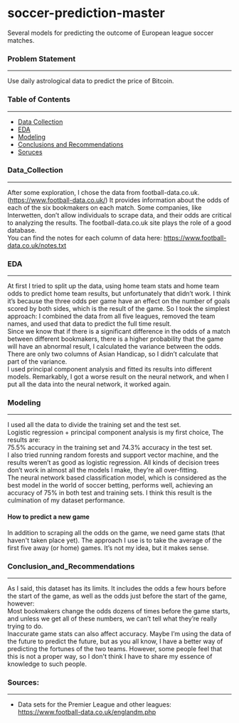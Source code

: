 # soccer-prediction-master
Several models for predicting the outcome of European league soccer matches.

### Problem Statement
---
Use daily astrological data to predict the price of Bitcoin.

### Table of Contents
---
- [Data Collection](#Data_Collection)
- [EDA](#EDA)
- [Modeling](#Modeling)
- [Conclusions and Recommendations](#Conclusion_and_Recommendations)
- [Soruces](#Sources)

### Data_Collection
---
After some exploration, I chose the data from football-data.co.uk. (https://www.football-data.co.uk/) It provides information about the odds of each of the six bookmakers on each match. Some companies, like Interwetten, don’t allow individuals to scrape data, and their odds are critical to analyzing the results. The football-data.co.uk site plays the role of a good database.  <br/>
You can find the notes for each column of data here: https://www.football-data.co.uk/notes.txt

### EDA
---
At first I tried to split up the data, using home team stats and home team odds to predict home team results, but unfortunately that didn’t work. I think it’s because the three odds per game have an effect on the number of goals scored by both sides, which is the result of the game. So I took the simplest approach: I combined the data from all five leagues, removed the team names, and used that data to predict the full time result. <br/>
Since we know that if there is a significant difference in the odds of a match between different bookmakers, there is a higher probability that the game will have an abnormal result, I calculated the variance between the odds. There are only two columns of Asian Handicap, so I didn’t calculate that part of the variance. <br/>
I used principal component analysis and fitted its results into different models. Remarkably, I got a worse result on the neural network, and when I put all the data into the neural network, it worked again.

### Modeling
---
I used all the data to divide the training set and the test set. <br/>
Logistic regression + principal component analysis is my first choice, The results are: <br/>
75.5% accuracy in the training set and 74.3% accuracy in the test set. <br/>
I also tried running random forests and support vector machine, and the results weren’t as good as logistic regression. All kinds of decision trees don’t work in almost all the models I make, they’re all over-fitting. <br/>
The neural network based classification model, which is considered as the best model in the world of soccer betting, performs well, achieving an accuracy of 75% in both test and training sets. I think this result is the culmination of my dataset performance.

#### How to predict a new game
In addition to scraping all the odds on the game, we need game stats (that haven't taken place yet). The approach I use is to take the average of the first five away (or home) games. It’s not my idea, but it makes sense.

### Conclusion_and_Recommendations
---
As I said, this dataset has its limits. It includes the odds a few hours before the start of the game, as well as the odds just before the start of the game, however: <br/>
Most bookmakers change the odds dozens of times before the game starts, and unless we get all of these numbers, we can’t tell what they’re really trying to do. <br/>
Inaccurate game stats can also affect accuracy. Maybe I’m using the data of the future to predict the future, but as you all know, I have a better way of predicting the fortunes of the two teams. However, some people feel that this is not a proper way, so I don't think I have to share my essence of knowledge to such people.

### Sources:
---
* Data sets for the Premier League and other leagues: https://www.football-data.co.uk/englandm.php
